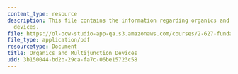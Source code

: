 ```yaml
---
content_type: resource
description: This file contains the information regarding organics and multijunction
  devices.
file: https://ol-ocw-studio-app-qa.s3.amazonaws.com/courses/2-627-fundamentals-of-photovoltaics-fall-2013/3b150044bd2b29cafa7c06be15723c58_MIT2_627F13_lec16.pdf
file_type: application/pdf
resourcetype: Document
title: Organics and Multijunction Devices
uid: 3b150044-bd2b-29ca-fa7c-06be15723c58
---
```

